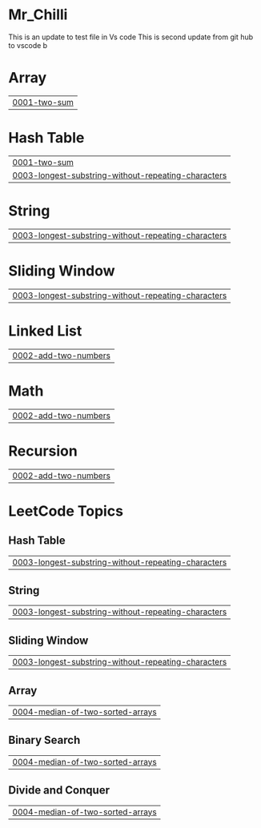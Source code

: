 # Mr_Chilli 
This is an update to test file in Vs code 
This is second update from git hub to vscode
b


# Array
|  |
| ------- |
| [0001-two-sum](https://github.com/Sandeep-084/Mr_Chilli/tree/master/0001-two-sum) |
# Hash Table
|  |
| ------- |
| [0001-two-sum](https://github.com/Sandeep-084/Mr_Chilli/tree/master/0001-two-sum) |
| [0003-longest-substring-without-repeating-characters](https://github.com/Sandeep-084/Mr_Chilli/tree/master/0003-longest-substring-without-repeating-characters) |
# String
|  |
| ------- |
| [0003-longest-substring-without-repeating-characters](https://github.com/Sandeep-084/Mr_Chilli/tree/master/0003-longest-substring-without-repeating-characters) |
# Sliding Window
|  |
| ------- |
| [0003-longest-substring-without-repeating-characters](https://github.com/Sandeep-084/Mr_Chilli/tree/master/0003-longest-substring-without-repeating-characters) |
# Linked List
|  |
| ------- |
| [0002-add-two-numbers](https://github.com/Sandeep-084/Mr_Chilli/tree/master/0002-add-two-numbers) |
# Math
|  |
| ------- |
| [0002-add-two-numbers](https://github.com/Sandeep-084/Mr_Chilli/tree/master/0002-add-two-numbers) |
# Recursion
|  |
| ------- |
| [0002-add-two-numbers](https://github.com/Sandeep-084/Mr_Chilli/tree/master/0002-add-two-numbers) |
<!---LeetCode Topics Start-->
# LeetCode Topics
## Hash Table
|  |
| ------- |
| [0003-longest-substring-without-repeating-characters](https://github.com/Sandeep-084/Mr_Chilli/tree/master/0003-longest-substring-without-repeating-characters) |
## String
|  |
| ------- |
| [0003-longest-substring-without-repeating-characters](https://github.com/Sandeep-084/Mr_Chilli/tree/master/0003-longest-substring-without-repeating-characters) |
## Sliding Window
|  |
| ------- |
| [0003-longest-substring-without-repeating-characters](https://github.com/Sandeep-084/Mr_Chilli/tree/master/0003-longest-substring-without-repeating-characters) |
## Array
|  |
| ------- |
| [0004-median-of-two-sorted-arrays](https://github.com/Sandeep-084/Mr_Chilli/tree/master/0004-median-of-two-sorted-arrays) |
## Binary Search
|  |
| ------- |
| [0004-median-of-two-sorted-arrays](https://github.com/Sandeep-084/Mr_Chilli/tree/master/0004-median-of-two-sorted-arrays) |
## Divide and Conquer
|  |
| ------- |
| [0004-median-of-two-sorted-arrays](https://github.com/Sandeep-084/Mr_Chilli/tree/master/0004-median-of-two-sorted-arrays) |
<!---LeetCode Topics End-->